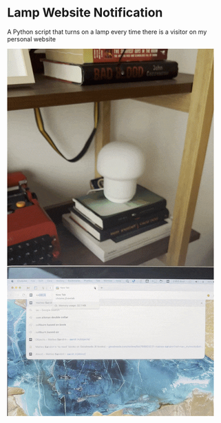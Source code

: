 # Lamp Website Notification

A Python script that turns on a lamp every time there is a visitor on my personal website

![image](img/example.gif)